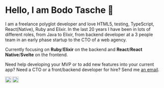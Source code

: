 # Hello, I am Bodo Tasche 👋

I am a freelance polyglot developer and love HTML5, testing, TypeScript, React(Native), Ruby and Elixir. In the last 20 years I have been in lots of different roles, from Java to Elixir, from backend developer at a 3 people team in an early phase startup to the CTO of a web agency.

Currently focusing on **Ruby**/**Elixir** on the backend and **React**/**React Native**/**Svelte** on the frontend.

Need help developing your MVP or to add new features into your current app? Need a CTO or a front/backend developer for hire? Send me [an email](mailto:bodo@tasche.me).

<a href="https://twitter.com/bitboxer">
  <img align="left" alt="Bodo Tasche's twitter" width="20px" src="https://simpleicons.now.sh/twitter/495f7e" />
</a>
<a href=" www.linkedin.com/in/bitboxer">
  <img align="left" alt="Bodo Tasche's LinkedIn" width="20px" src="https://simpleicons.now.sh/linkedin/495f7e" />
</a>
